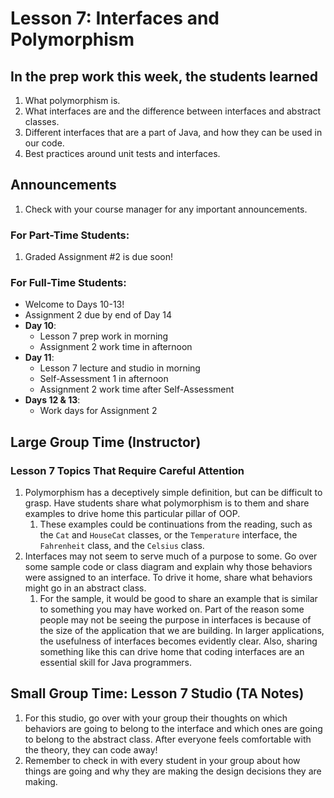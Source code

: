 # Lesson 7: Interfaces and Polymorphism

## In the prep work this week, the students learned
1. What polymorphism is.
1. What interfaces are and the difference between interfaces and abstract classes.
1. Different interfaces that are a part of Java, and how they can be used in our code.
1. Best practices around unit tests and interfaces.

## Announcements

1. Check with your course manager for any important announcements.

### For Part-Time Students:
1. Graded Assignment #2 is due soon! 

### For Full-Time Students:
* Welcome to Days 10-13!
* Assignment 2 due by end of Day 14
* **Day 10**: 
    * Lesson 7 prep work in morning
    * Assignment 2 work time in afternoon
* **Day 11**:
    * Lesson 7 lecture and studio in morning
    * Self-Assessment 1 in afternoon
    * Assignment 2 work time after Self-Assessment
* **Days 12 & 13**:
    * Work days for Assignment 2


## Large Group Time (Instructor)

### Lesson 7 Topics That Require Careful Attention
1. Polymorphism has a deceptively simple definition, but can be difficult to grasp. Have students share what polymorphism is to them and share examples to drive home this particular pillar of OOP.
    1. These examples could be continuations from the reading, such as the ``Cat`` and ``HouseCat`` classes, or the ``Temperature`` interface, the ``Fahrenheit`` class, and the ``Celsius`` class.
1. Interfaces may not seem to serve much of a purpose to some. Go over some sample code or class diagram and explain why those behaviors were assigned to an interface. To drive it home, share what behaviors might go in an abstract class.
    1. For the sample, it would be good to share an example that is similar to something you may have worked on. Part of the reason some people may not be seeing the purpose in interfaces is because of the size of the application that we are building. In larger applications, the usefulness of interfaces becomes evidently clear. Also, sharing something like this can drive home that coding interfaces are an essential skill for Java programmers.

## Small Group Time: Lesson 7 Studio (TA Notes)
1. For this studio, go over with your group their thoughts on which behaviors are going to belong to the interface and which ones are going to belong to the abstract class. After everyone feels comfortable with the theory, they can code away!
1. Remember to check in with every student in your group about how things are going and why they are making the design decisions they are making.